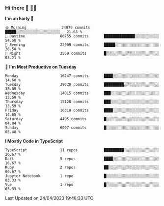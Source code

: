 ### Hi there 👋 🧑‍💻



<!--START_SECTION:waka-->
**I'm an Early 🐤** 

```text
🌞 Morning                24079 commits       █████░░░░░░░░░░░░░░░░░░░░   21.63 % 
🌆 Daytime                60755 commits       ██████████████░░░░░░░░░░░   54.58 % 
🌃 Evening                22909 commits       █████░░░░░░░░░░░░░░░░░░░░   20.58 % 
🌙 Night                  3569 commits        █░░░░░░░░░░░░░░░░░░░░░░░░   03.21 % 
```
📅 **I'm Most Productive on Tuesday** 

```text
Monday                   16247 commits       ████░░░░░░░░░░░░░░░░░░░░░   14.60 % 
Tuesday                  39020 commits       █████████░░░░░░░░░░░░░░░░   35.05 % 
Wednesday                14015 commits       ███░░░░░░░░░░░░░░░░░░░░░░   12.59 % 
Thursday                 15128 commits       ███░░░░░░░░░░░░░░░░░░░░░░   13.59 % 
Friday                   16310 commits       ████░░░░░░░░░░░░░░░░░░░░░   14.65 % 
Saturday                 4495 commits        █░░░░░░░░░░░░░░░░░░░░░░░░   04.04 % 
Sunday                   6097 commits        █░░░░░░░░░░░░░░░░░░░░░░░░   05.48 % 
```


**I Mostly Code in TypeScript** 

```text
TypeScript               11 repos            █████████░░░░░░░░░░░░░░░░   36.67 % 
Dart                     5 repos             ████░░░░░░░░░░░░░░░░░░░░░   16.67 % 
Ruby                     2 repos             ██░░░░░░░░░░░░░░░░░░░░░░░   06.67 % 
Jupyter Notebook         1 repo              █░░░░░░░░░░░░░░░░░░░░░░░░   03.33 % 
Vue                      1 repo              █░░░░░░░░░░░░░░░░░░░░░░░░   03.33 % 
```




 Last Updated on 24/04/2023 19:48:33 UTC
<!--END_SECTION:waka-->


